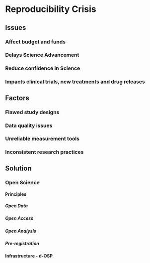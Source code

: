 # Reproducibility Crisis
## Issues
### Affect budget and funds
### Delays Science Advancement
### Reduce confidence in Science
###  Impacts clinical trials, new treatments and drug releases
## Factors
### Flawed study designs
### Data quality issues
### Unreliable measurement tools
### Inconsistent research practices


## Solution
### Open Science
#### Principles
##### Open Data
##### Open Access
##### Open Analysis
##### Pre-registration

#### Infrastructure - d-OSP
